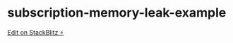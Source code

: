 # subscription-memory-leak-example

[Edit on StackBlitz ⚡️](https://stackblitz.com/edit/subscription-memory-leak-example)